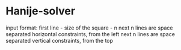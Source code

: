 # Hanije-solver

input format:
first line - size of the square - n
next n lines are space separated horizontal constraints, from the left
next n lines are space separated vertical constraints, from the top
